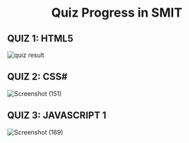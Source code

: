 <h1 align='center'>Quiz Progress in SMIT</h1>

## QUIZ 1: HTML5
![quiz result](https://github.com/coderameez/Quiz/assets/123770847/95d7f589-6ea6-4eba-a273-69080db33f30)

## QUIZ 2: CSS#
![Screenshot (151)](https://github.com/coderameez/Quiz/assets/123770847/cca0c941-2344-4765-8925-d2e452a771d7)

## QUIZ 3: JAVASCRIPT 1
![Screenshot (169)](https://github.com/coderameez/Quiz/assets/123770847/59e023ed-8b51-48df-b879-aab46422e6bc)
